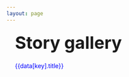 ```yaml
---
layout: page
---
```

<script setup>
    import { data } from './config.data.js';
    import { withBase } from 'vitepress'
    let storyid, storyurl;
    if ('URLSearchParams' in window) {
        const searchParams = new URLSearchParams(window.location.search);
        storyid = searchParams.get('storyid');
        if (storyid && storyid in data) {
            storyurl = data[storyid].file;
        }
    }
</script>

<eox-storytelling v-if="storyurl" :markdown-url=withBase(storyurl)></eox-storytelling>
<div v-else>
    <h2 style="font-size: 40px; height: 50px; margin: 20px;"> Story gallery </h2>
    <div v-for="key in Object.keys(data)">
        <a style="color: blue; margin: 20px;" :href="'./?storyid='+key">{{data[key].title}}</a>
    </div>
</div>

